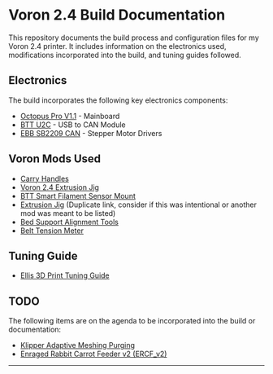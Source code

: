 # Voron 2.4 Build Documentation

This repository documents the build process and configuration files for my Voron 2.4 printer. It includes information on the electronics used, modifications incorporated into the build, and tuning guides followed.

## Electronics

The build incorporates the following key electronics components:

- [Octopus Pro V1.1](https://github.com/bigtreetech/BIGTREETECH-OCTOPUS-Pro) - Mainboard
- [BTT U2C](https://github.com/bigtreetech/U2C) - USB to CAN Module
- [EBB SB2209 CAN](https://github.com/bigtreetech/EBB/tree/master/EBB%20SB2240_2209%20CAN/Build%20Guide) - Stepper Motor Drivers

## Voron Mods Used


- [Carry Handles](https://mods.vorondesign.com/detail/xa84lhUN5aMX4nmfZquaQ)
- [Voron 2.4 Extrusion Jig](https://mods.vorondesign.com/detail/SSoHrEC3VElDLwDLw2GA5Q)
- [BTT Smart Filament Sensor Mount](https://mods.vorondesign.com/detail/yrBU4iTiddQRSvLqSDWMuA)
- [Extrusion Jig](https://mods.vorondesign.com/detail/SSoHrEC3VElDLwDLw2GA5Q) (Duplicate link, consider if this was intentional or another mod was meant to be listed)
- [Bed Support Alignment Tools](https://mods.vorondesign.com/detail/uyUx7XLef032YYu60SAvg)
- [Belt Tension Meter](https://mods.vorondesign.com/detail/fmmg4Yx2BLULkfDDpZnAng)

## Tuning Guide

- [Ellis 3D Print Tuning Guide](https://ellis3dp.com/Print-Tuning-Guide/)

## TODO

The following items are on the agenda to be incorporated into the build or documentation:

- [Klipper Adaptive Meshing Purging](https://github.com/kyleisah/Klipper-Adaptive-Meshing-Purging)
- [Enraged Rabbit Carrot Feeder v2 (ERCF_v2)](https://github.com/Enraged-Rabbit-Community/ERCF_v2)

---